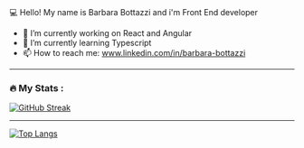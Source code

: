 ### 
💻 Hello!  My name is Barbara Bottazzi and i'm Front End developer

- 🔭 I’m currently working on React and Angular
- 🌱 I’m currently learning Typescript
- 📫 How to reach me: www.linkedin.com/in/barbara-bottazzi

---

### :fire: My Stats :
[![GitHub Streak](http://github-readme-streak-stats.herokuapp.com?user=barbiwonderland)](https://git.io/streak-stats)

---
[![Top Langs](https://github-readme-stats.vercel.app/api/top-langs/?username=barbiwonderland&layout=compact&theme=vision-friendly-dark)](https://github.com/anuraghazra/github-readme-stats)
